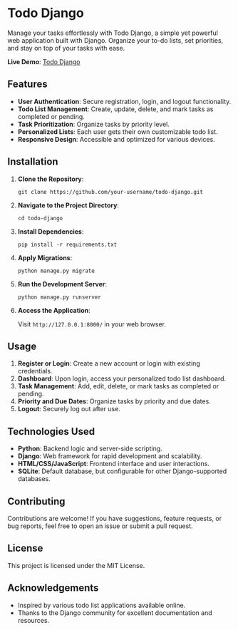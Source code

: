 # Todo Django

Manage your tasks effortlessly with Todo Django, a simple yet powerful web application built with Django. Organize your to-do lists, set priorities, and stay on top of your tasks with ease.

**Live Demo**: [Todo Django](https://yashnarsamiyev.pythonanywhere.com)

## Features

- **User Authentication**: Secure registration, login, and logout functionality.
- **Todo List Management**: Create, update, delete, and mark tasks as completed or pending.
- **Task Prioritization**: Organize tasks by priority level.
- **Personalized Lists**: Each user gets their own customizable todo list.
- **Responsive Design**: Accessible and optimized for various devices.

## Installation

1. **Clone the Repository**:

    ```
    git clone https://github.com/your-username/todo-django.git
    ```

2. **Navigate to the Project Directory**:

    ```
    cd todo-django
    ```

3. **Install Dependencies**:

    ```
    pip install -r requirements.txt
    ```

4. **Apply Migrations**:

    ```
    python manage.py migrate
    ```

5. **Run the Development Server**:

    ```
    python manage.py runserver
    ```

6. **Access the Application**:

    Visit `http://127.0.0.1:8000/` in your web browser.

## Usage

1. **Register or Login**: Create a new account or login with existing credentials.
2. **Dashboard**: Upon login, access your personalized todo list dashboard.
3. **Task Management**: Add, edit, delete, or mark tasks as completed or pending.
4. **Priority and Due Dates**: Organize tasks by priority and due dates.
5. **Logout**: Securely log out after use.

## Technologies Used

- **Python**: Backend logic and server-side scripting.
- **Django**: Web framework for rapid development and scalability.
- **HTML/CSS/JavaScript**: Frontend interface and user interactions.
- **SQLite**: Default database, but configurable for other Django-supported databases.

## Contributing

Contributions are welcome! If you have suggestions, feature requests, or bug reports, feel free to open an issue or submit a pull request.

## License

This project is licensed under the MIT License.

## Acknowledgements

- Inspired by various todo list applications available online.
- Thanks to the Django community for excellent documentation and resources.
